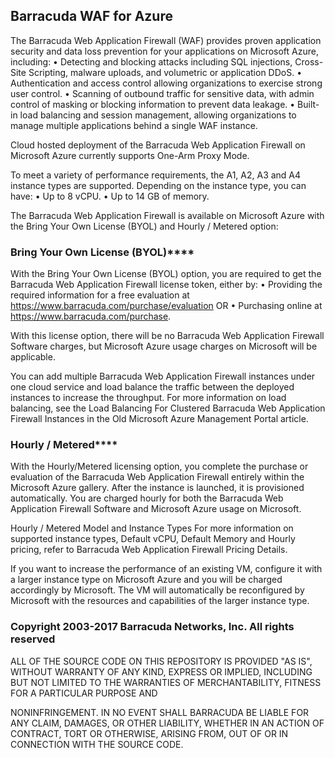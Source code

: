 ## **Barracuda WAF for Azure**

The Barracuda Web Application Firewall (WAF) provides proven application security and data loss prevention for your applications on Microsoft Azure, including:
  •	Detecting and blocking attacks including SQL injections, Cross-Site Scripting, malware uploads, and volumetric or application DDoS.
  •	Authentication and access control allowing organizations to exercise strong user control.
  •	Scanning of outbound traffic for sensitive data, with admin control of masking or blocking information to prevent data leakage.
  •	Built-in load balancing and session management, allowing organizations to manage multiple applications behind a single WAF instance.

Cloud hosted deployment of the Barracuda Web Application Firewall on Microsoft Azure currently supports One-Arm Proxy Mode.

To meet a variety of performance requirements, the A1, A2, A3 and A4 instance types are supported. Depending on the instance type, you can have:
  •	Up to 8 vCPU.
  •	Up to 14 GB of memory.

The Barracuda Web Application Firewall is available on Microsoft Azure with the Bring Your Own License (BYOL) and Hourly / Metered option:

### Bring Your Own License (BYOL)****

With the Bring Your Own License (BYOL) option, you are required to get the Barracuda Web Application Firewall license token, either by:
  •	Providing the required information for a free evaluation at https://www.barracuda.com/purchase/evaluation OR
  •	Purchasing online at https://www.barracuda.com/purchase.

With this license option, there will be no Barracuda Web Application Firewall Software charges, but Microsoft Azure usage charges on Microsoft will be applicable.

You can add multiple Barracuda Web Application Firewall instances under one cloud service and load balance the traffic between the deployed instances to increase the throughput. For more information on load balancing, see the Load Balancing For Clustered Barracuda Web Application Firewall Instances in the Old Microsoft Azure Management Portal article.

### Hourly / Metered****

With the Hourly/Metered licensing option, you complete the purchase or evaluation of the Barracuda Web Application Firewall entirely within the Microsoft Azure gallery. After the instance is launched, it is provisioned automatically. You are charged hourly for both the Barracuda Web Application Firewall Software and Microsoft Azure usage on Microsoft.

Hourly / Metered Model and Instance Types For more information on supported instance types, Default vCPU, Default Memory and Hourly pricing, refer to Barracuda Web Application Firewall Pricing Details.

If you want to increase the performance of an existing VM, configure it with a larger instance type on Microsoft Azure and you will be charged accordingly by Microsoft. The VM will automatically be reconfigured by Microsoft with the resources and capabilities of the larger instance type.

### Copyright 2003-2017 Barracuda Networks, Inc. All rights reserved

ALL OF THE SOURCE CODE ON THIS REPOSITORY IS PROVIDED "AS IS", WITHOUT WARRANTY OF ANY KIND, EXPRESS OR IMPLIED, INCLUDING BUT NOT LIMITED TO THE WARRANTIES OF MERCHANTABILITY, FITNESS FOR A PARTICULAR PURPOSE AND 

NONINFRINGEMENT. IN NO EVENT SHALL BARRACUDA BE LIABLE FOR ANY CLAIM, DAMAGES, OR OTHER LIABILITY, WHETHER IN AN ACTION OF CONTRACT, TORT OR OTHERWISE, ARISING FROM, OUT OF OR IN CONNECTION WITH THE SOURCE CODE.
